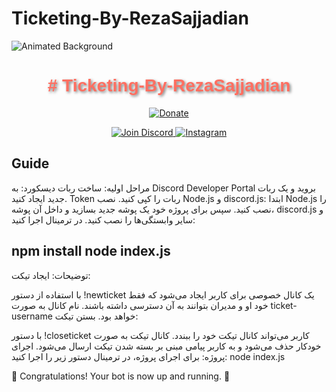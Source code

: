 # Ticketing-By-RezaSajjadian

![Animated Background](https://cdn.discordapp.com/attachments/991355951842066462/1292068860358299720/DAL.png?ex=67050765&is=6703b5e5&hm=208c2a657f41e64301a6cbee669258ce7fb06261c58a5eabb115e20dd58ad583&)

<h1 align="center" style="font-family: Arial, sans-serif; color: #FF6F61; text-shadow: 2px 2px 4px rgba(0,0,0,0.5);">
# Ticketing-By-RezaSajjadian
</h1>

<p align="center">
  <a href="https://reymit.ir/reza_sajjadian">
    <img src="https://reymit.ir/assets/svg/logo.svg"
      alt="Donate" />
  </a>
</p>

<p align="center">
  <a href="https://discord.com/invite/T6dndmYWRw">
    <img src="https://img.shields.io/badge/Discord-Join-blue?style=flat-square&logo=discord"
      alt="Join Discord" />
  </a>

  <a href="https://www.instagram.com/agh._rezoo">
    <img src="https://img.shields.io/badge/Instagram-Follow-E4405F?style=flat-square&logo=instagram"
      alt="Instagram" />
  </a>

 

## Guide

مراحل اولیه:
ساخت ربات دیسکورد:
به Discord Developer Portal بروید و یک ربات جدید ایجاد کنید.
Token ربات را کپی کنید.
نصب Node.js و discord.js:
ابتدا Node.js را نصب کنید.
سپس برای پروژه خود یک پوشه جدید بسازید و داخل آن پوشه، discord.js و سایر وابستگی‌ها را نصب کنید.
در ترمینال اجرا کنید:


   npm install
   node index.js
-------
توضیحات:
ایجاد تیکت:

با استفاده از دستور !newticket یک کانال خصوصی برای کاربر ایجاد می‌شود که فقط خود او و مدیران بتوانند به آن دسترسی داشته باشند.
نام کانال به صورت ticket-username خواهد بود.
بستن تیکت:

با دستور !closeticket کاربر می‌تواند کانال تیکت خود را ببندد.
کانال تیکت به صورت خودکار حذف می‌شود و به کاربر پیامی مبنی بر بسته شدن تیکت ارسال می‌شود.
اجرای پروژه:
برای اجرای پروژه، در ترمینال دستور زیر را اجرا کنید:
   node index.js


🎉 Congratulations! Your bot is now up and running. 🥳
